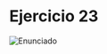 # Ejercicio 23

![Enunciado](https://github.com/Lukas-De-Angelis-Riva/Estructura-Assembly/blob/master/Guia5/Ejercicio23/Enunciado.JPG)